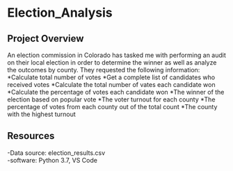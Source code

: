 # Election_Analysis

## Project Overview
An election commission in Colorado has tasked me with performing an audit on their local election in order to determine the winner as well as analyze the outcomes by county. They requested the following information:
<br/>
*Calculate total number of votes
*Get a complete list of candidates who received votes
*Calculate the total number of vates each candidate won
*Calculate the percentage of votes each candidate won
*The winner of the election based on popular vote
*The voter turnout for each county
*The percentage of votes from each county out of the total count
*The county with the highest turnout


## Resources
-Data source: election_results.csv <br/>
-software: Python 3.7, VS Code
